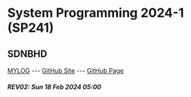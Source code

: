 ---
---
# System Programming 2024-1 (SP241)

## SDNBHD

[MYLOG](TXT/mylog.txt) --- [GitHub Site](https://github.com/sdnbhd/sp241/) --- [GitHub Page](https://sdnbhd.github.io/sp241/) 


##### REV02: Sun 18 Feb 2024 05:00

